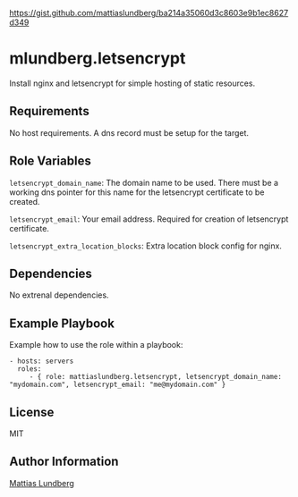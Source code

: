 https://gist.github.com/mattiaslundberg/ba214a35060d3c8603e9b1ec8627d349

mlundberg.letsencrypt
=====================

Install nginx and letsencrypt for simple hosting of static resources.

Requirements
------------

No host requirements. A dns record must be setup for the target.

Role Variables
--------------

`letsencrypt_domain_name`: The domain name to be used. There must be a working dns pointer for this name for the letsencrypt certificate to be created.

`letsencrypt_email`: Your email address. Required for creation of letsencrypt certificate.

`letsencrypt_extra_location_blocks`: Extra location block config for nginx.

Dependencies
------------

No extrenal dependencies.

Example Playbook
----------------

Example how to use the role within a playbook:

    - hosts: servers
      roles:
         - { role: mattiaslundberg.letsencrypt, letsencrypt_domain_name: "mydomain.com", letsencrypt_email: "me@mydomain.com" }

License
-------

MIT

Author Information
------------------

[Mattias Lundberg](https://mlundberg.se)
